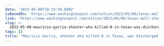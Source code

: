 ```yaml
---
date: '2023-05-08T19:19:59.000Z'
isBasedOn: 'https://www.washingtonpost.com/nation/2023/05/08/texas-mall-shooting/'
link: 'https://www.washingtonpost.com/nation/2023/05/08/texas-mall-shooting/'
slug: >-
  2023-05-08-mauricio-garcia-shooter-who-killed-8-in-texas-was-discharged-from-army
tags: []
title: 'Mauricio Garcia, shooter who killed 8 in Texas, was discharged from Army - '
---
```


